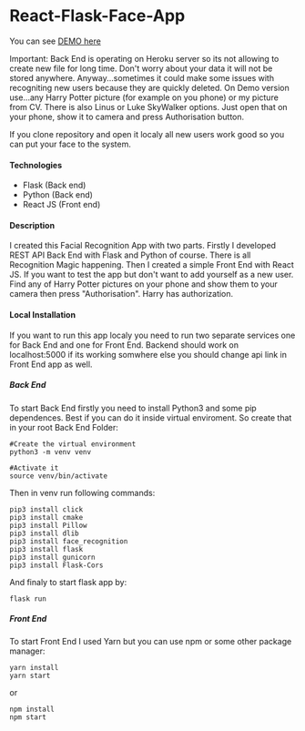 # React-Flask-Face-App

You can see [DEMO here](https://awesome-saha-454f9c.netlify.app/)

Important: Back End is operating on Heroku server so its not allowing to create new file for long time. Don't worry about your data it will not be stored anywhere. Anyway...sometimes it could make some issues with recogniting new users because they are quickly deleted. On Demo version use...any Harry Potter picture (for example on you phone) or my picture from CV. There is also Linus or Luke SkyWalker options. Just open that on your phone, show it to camera and press Authorisation button.

If you clone repository and open it localy all new users work good so you can put your face to the system.

#### Technologies
- Flask (Back end)
- Python (Back end)
- React JS (Front end)

#### Description
I created this Facial Recognition App with two parts. Firstly I developed REST API Back End with Flask and Python of course. There is all Recognition Magic happening. Then I created a simple Front End with React JS. If you want to test the app but don't want to add yourself as a new user. Find any of Harry Potter pictures on your phone and show them to your camera then press "Authorisation". Harry has authorization. 

#### Local Installation
If you want to run this app localy you need to run two separate services one for Back End and one for Front End. Backend should work on localhost:5000 if its working somwhere else you should change api link in Front End app as well. 

##### Back End
To start Back End firstly you need to install Python3 and some pip dependences. Best if you can do it inside virtual enviroment. So create that in your root Back End Folder:

```
#Create the virtual environment
python3 -m venv venv

#Activate it
source venv/bin/activate
```

Then in venv run following commands:

```
pip3 install click
pip3 install cmake
pip3 install Pillow
pip3 install dlib
pip3 install face_recognition
pip3 install flask
pip3 install gunicorn
pip3 install Flask-Cors
```
And finaly to start flask app by:

```
flask run
```

##### Front End

To start Front End I used Yarn but you can use npm or some other package manager:
```
yarn install
yarn start
```
or

```
npm install
npm start
```
